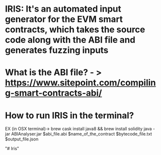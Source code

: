 # IRIS: It's an automated input generator for the EVM smart contracts, which takes the source code along with the ABI file and generates fuzzing inputs


# What is the ABI file?  - > https://www.sitepoint.com/compiling-smart-contracts-abi/

# How to run IRIS in the terminal? 

EX (in OSX terminal)->  brew cask install java8 && brew install solidity
java -jar ABIAnalyser.jar $abi_file.abi $name_of_the_contract $bytecode_file.txt $output_file.json



"# Iris" 
